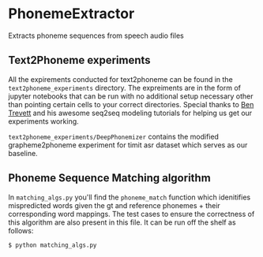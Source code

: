 # PhonemeExtractor
Extracts phoneme sequences from speech audio files


## Text2Phoneme experiments
All the expirements conducted for text2phoneme can be found in the `text2phoneme_experiments`
directory. The expreiments are in the form of jupyter notebooks that can be run with no additional
setup necessary other than pointing certain cells to your correct directories. Special thanks to 
[Ben Trevett](https://github.com/bentrevett/pytorch-seq2seq) and his awesome seq2seq modeling
tutorials for helping us get our experiments working.

`text2phoneme_experiments/DeepPhonemizer` contains the modified grapheme2phoneme experiment for
timit asr dataset which serves as our baseline.

## Phoneme Sequence Matching algorithm
In `matching_algs.py` you'll find the `phoneme_match` function which idenitifies mispredicted words
given the gt and reference phonemes + their corresponding word mappings. The test cases to ensure
the correctness of this algorithm are also present in this file. It can be run off the shelf as
follows:
```bash
$ python matching_algs.py
```
